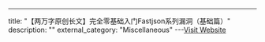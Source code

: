 ---
title: "【两万字原创长文】完全零基础入门Fastjson系列漏洞（基础篇）"
description: ""
external_category: "Miscellaneous"
---[Visit Website](https://mp.weixin.qq.com/s/SOKLC_No0hV9RhAavF2hcw)

